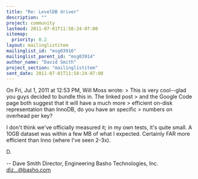 ```yaml
---
title: "Re: LevelDB driver"
description: ""
project: community
lastmod: 2011-07-01T11:58:24-07:00
sitemap:
  priority: 0.2
layout: mailinglistitem
mailinglist_id: "msg03916"
mailinglist_parent_id: "msg03914"
author_name: "David Smith"
project_section: "mailinglistitem"
sent_date: 2011-07-01T11:58:24-07:00
---
```



On Fri, Jul 1, 2011 at 12:53 PM, Will Moss  wrote:
&gt; This is very cool--glad you guys decided to bundle this in. The linked post
&gt; and the Google Code page both suggest that it will have a much more
&gt; efficient on-disk representation than InnoDB, do you have an specific
&gt; numbers on overhead per key?

I don't think we've officially measured it; in my own tests, it's
quite small. A 10GB dataset was within a few MB of what I expected.
Certainly FAR more efficient than Inno (where I've seen 2-3x).

D.

-- 
Dave Smith
Director, Engineering
Basho Technologies, Inc.
diz...@basho.com

